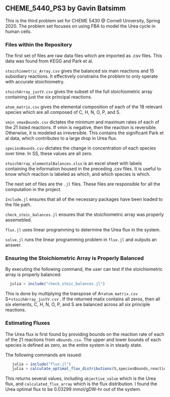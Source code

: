 ## CHEME_5440_PS3  by Gavin Batsimm
This is the third problem set for CHEME 5430 @ Cornell University, Spring 2020.  The problem set focuses on using FBA to model the Urea cycle in human cells.

### Files within the Repository
The first set of files are raw data files which are imported as .csv files.  This data was found from KEGG and Park et al. 

``stoichiometric_Array.csv`` gives the balanced six main reactions and 15 subsidiary reactions.  It effectively constrains the problem to only operate with accurate stoichiometry.

``stoichArray_justV.csv`` gives the subset of the full stoichiometric array containing just the six principal reactions.

``atom_matrix.csv`` gives the elemental composition of each of the 18 relevant species which are all composed of C, H, N, O, P, and S.

``vmin_vmaxBounds.csv`` dictates the minimum and maximum rates of each of the 21 listed reactions.  If vmin is negative, then the reaction is reversible.  Otherwise, it is modeled as irreversible.  This contains the significant Park et al data, which contributes to a large drop in Urea flux.  

``speciesBounds.csv`` dictates the change in concentration of each species over time.  In SS, these values are all zero.

``stoichArray_elementalBalances.xlsx`` is an excel sheet with labels containing the information housed in the preceding .csv files.  It is useful to know which reaction is labeled as which, and which species is which.


The next set of files are the ``.jl`` files.  These files are responsible for all the computation in the project.

``Include.jl`` ensures that all of the necessary packages have been loaded to the file path.

``check_stoic_balances.jl`` ensures that the stoichiometric array was properly assemebled.

``flux.jl`` uses linear programming to determine the Urea flux in the system.

``solve.jl`` runs the linear programming problem in ``flux.jl`` and outputs an answer.

### Ensuring the Stoichiometric Array is Properly Balanced

By executing the following command, the user can test if the stoichiometric array is properly balanced:

```jl
  julia > include("check_stoic_balances.jl")
 ```
 This is done by multiplying the transpose of A=``atom_matrix.csv`` S=``stoichArray_justV.csv`` .  If the returned matix contains all zeros, then all six elements, C, H, N, O, P, and S are balanced across all six principle reactions.
 
 ### Estimating Fluxes
 
 The Urea flux is first found by providing bounds on the reaction rate of each of the 21 reactions from ``vBounds.csv``.  The upper and lower bounds of each species is defined as zero, as the entire system is in steady state.  
 
 The following commands are issued:
 
 ```jl
    julia > include("flux.jl")
    julia > calculate_optimal_flux_distributions(S,speciesBounds,reactionBounds,object;min_flag=true)
 ```
 This returns several values, including ``objective_value`` which is the Urea flux, and ``calculated_flux_array`` which is the flux distribution.  I found the Urea optimal flux to be 0.03299 mmol/gDW-hr out of the system.
